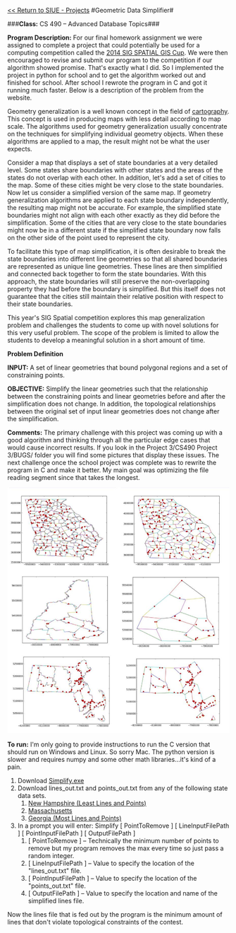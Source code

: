 [<< Return to SIUE - Projects](https://github.com/brianolsen87/SIUE-Projects)
#Geometric Data Simplifier#

###**Class:** CS 490 &ndash; Advanced Database Topics###

**Program Description:** For our final homework assignment we were assigned to complete a project that could potentially be used for a computing competition called the [2014 SIG SPATIAL GIS Cup](http://mypages.iit.edu/~xzhang22/GISCUP2014/). We were then encouraged to revise and submit our program to the competition if our algorithm showed promise. That's exactly what I did. So I implemented the project in python for school and to get the algorithm worked out and finished for school. After school I rewrote the program in C and got it running much faster. Below is a description of the problem from the website.

Geometry generalization is a well known concept in the field of [cartography](http://en.wikipedia.org/wiki/Cartographic_generalization). This concept is used in producing maps with less detail according to map scale. The algorithms used for geometry generalization usually concentrate on the techniques for simplifying individual geometry objects. When these algorithms are applied to a map, the result might not be what the user expects.

Consider a map that displays a set of state boundaries at a very detailed level. Some states share boundaries with other states and the areas of the states do not overlap with each other. In addition, let's add a set of cities to the map. Some of these cities might be very close to the state boundaries. Now let us consider a simplified version of the same map. If geometry generalization algorithms are applied to each state boundary independently, the resulting map might not be accurate. For example, the simplified state boundaries might not align with each other exactly as they did before the simplification. Some of the cities that are very close to the state boundaries might now be in a different state if the simplified state boundary now falls on the other side of the point used to represent the city.  

To facilitate this type of map simplification, it is often desirable to break the state boundaries into different line geometries so that all shared boundaries are represented as unique line geometries. These lines are then simplified and connected back together to form the state boundaries. With this approach, the state boundaries will still preserve the non-overlapping property they had before the boundary is simplified. But this itself does not guarantee that the cities still maintain their relative position with respect to their state boundaries. 

This year's SIG Spatial competition explores this map generalization problem and challenges the students to come up with novel solutions for this very useful problem. The scope of the problem is limited to allow the students to develop a meaningful solution in a short amount of time.

**Problem Definition**

**INPUT:** A set of linear geometries that bound polygonal regions and a set of constraining points.

**OBJECTIVE:** Simplify the linear geometries such that the relationship between the constraining points and linear geometries before and after the simplification does not change. In addition, the topological relationships between the original set of input linear geometries does not change after the simplification.
												


**Comments:** The primary challenge with this project was coming up with a good algorithm and thinking through all the particular edge cases that would cause incorrect results. If you look in the Project 3/CS490 Project 3/BUGS/ folder you will find some pictures that display these issues. The next challenge once the school project was complete was to rewrite the program in C and make it better. My main goal was optimizing the file reading segment since that takes the longest.



![](simplify.jpg)

**To run:** I'm only going to provide instructions to run the C version that should run on Windows and Linux. So sorry Mac. The python version is slower and requires numpy and some other math libraries...it's kind of a pain.

1. Download [Simplify.exe](https://drive.google.com/file/d/0Bwi6Jnp9m7pQT0NSSnM2a01pU0k/view?usp=sharing)
1. Download lines\_out.txt and points\_out.txt from any of the following state data sets. 
	1. [New Hampshire (Least Lines and Points)](https://drive.google.com/folderview?id=0Bwi6Jnp9m7pQVURpMWxWcWdQckE&usp=sharing)
	2. [Massachusetts](https://drive.google.com/folderview?id=0Bwi6Jnp9m7pQUTFtYVM2WGdiVUk&usp=sharing)
	3. [Georgia (Most Lines and Points)](https://drive.google.com/folderview?id=0Bwi6Jnp9m7pQbi1IbzJ4YXl0STg&usp=sharing)
1. In a prompt you will enter: Simplify [ PointToRemove ] [ LineInputFilePath ] [ PointInputFilePath ] [ OutputFilePath ]
	1. [ PointToRemove ] &ndash; Technically the minimum number of points to remove but my program removes the max every time so just pass a random integer.
	2. [ LineInputFilePath ] &ndash; Value to specify the location of the "lines_out.txt" file.
	3. [ PointInputFilePath ] &ndash; Value to specify the location of the "points_out.txt" file.
	4. [ OutputFilePath ] &ndash; Value to specify the location and name of the simplified lines file.


Now the lines file that is fed out by the program is the minimum amount of lines that don't violate topological constraints of the contest.